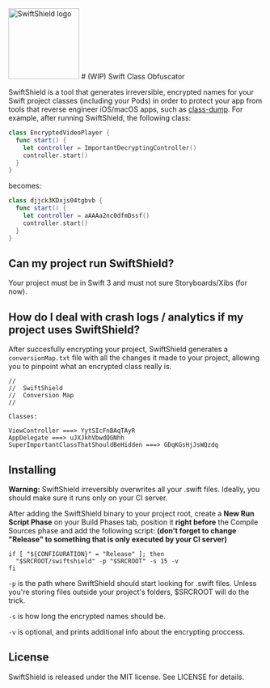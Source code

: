 <img src="http://i.imgur.com/0ksj7Gh.png" alt="SwiftShield logo" height="140" >
# (WIP) Swift Class Obfuscator

SwiftShield is a tool that generates irreversible, encrypted names for your Swift project classes (including your Pods) in order to protect your app from tools that reverse engineer iOS/macOS apps, such as [class-dump](http://stevenygard.com/projects/class-dump/).
For example, after running SwiftShield, the following class:
```swift
class EncryptedVideoPlayer {
  func start() {
    let controller = ImportantDecryptingController()
    controller.start()
  }
}
```
becomes:
```swift
class djjck3KDxjs04tgbvb {
  func start() {
    let controller = aAAAa2nc0dfmDssf()
    controller.start()
  }
}
```


## Can my project run SwiftShield?

Your project must be in Swift 3 and must not sure Storyboards/Xibs (for now).


## How do I deal with crash logs / analytics if my project uses SwiftShield?

After succesfully encrypting your project, SwiftShield generates a `conversionMap.txt` file with all the changes it made to your project, allowing you to pinpoint what an encrypted class really is.
````
//
//  SwiftShield
//  Conversion Map
//

Classes:

ViewController ===> YytSIcFnBAqTAyR
AppDelegate ===> uJXJkhVbwdQGNhh
SuperImportantClassThatShouldBeHidden ===> GDqKGsHjJsWQzdq
````


## Installing

**Warning:** SwiftShield irreversibly overwrites all your .swift files. Ideally, you should make sure it runs only on your CI server.

After adding the SwiftShield binary to your project root, create a **New Run Script Phase** on your Build Phases tab, position it **right before** the Compile Sources phase and add the following script: **(don't forget to change "Release" to something that is only executed by your CI server)**

````
if [ "${CONFIGURATION}" = "Release" ]; then
  "$SRCROOT/swiftshield" -p "$SRCROOT" -s 15 -v
fi
````
`-p` is the path where SwiftShield should start looking for .swift files. Unless you're storing files outside your project's folders, $SRCROOT will do the trick.

`-s` is how long the encrypted names should be.

`-v` is optional, and prints additional info about the encrypting proccess.


## License

SwiftShield is released under the MIT license. See LICENSE for details.